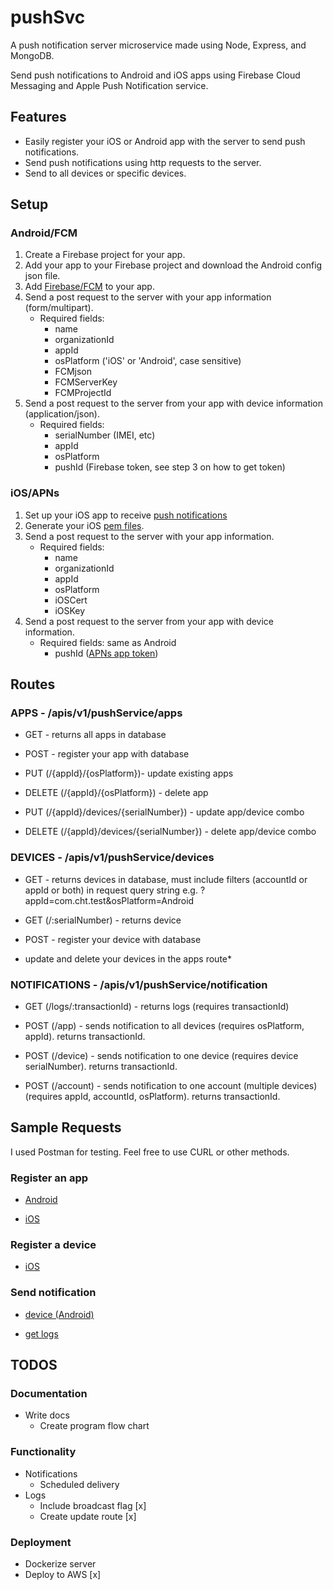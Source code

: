 # pushSvc

A push notification server microservice made using Node, Express, and MongoDB. 

Send push notifications to Android and iOS apps using Firebase Cloud Messaging and Apple Push Notification service. 

## Features
- Easily register your iOS or Android app with the server to send push notifications.
- Send push notifications using http requests to the server.
- Send to all devices or specific devices.

## Setup

### Android/FCM

1. Create a Firebase project for your app.
2. Add your app to your Firebase project and download the Android config json file.
3. Add [Firebase/FCM](https://firebase.google.com/docs/cloud-messaging/android/client) to your app. 
4. Send a post request to the server with your app information (form/multipart). 
    - Required fields:
        - name
        - organizationId
        - appId
        - osPlatform ('iOS' or 'Android', case sensitive)
        - FCMjson
        - FCMServerKey
        - FCMProjectId
5. Send a post request to the server from your app with device information (application/json).
    - Required fields:
        - serialNumber (IMEI, etc)
        - appId
        - osPlatform
        - pushId (Firebase token, see step 3 on how to get token)

### iOS/APNs

1. Set up your iOS app to receive [push notifications](https://developer.apple.com/documentation/usernotifications)
2. Generate your iOS [pem files](https://github.com/node-apn/node-apn/wiki/Preparing-Certificates).
3. Send a post request to the server with your app information.
    - Required fields:
        - name
        - organizationId
        - appId
        - osPlatform
        - iOSCert
        - iOSKey
4. Send a post request to the server from your app with device information.
    - Required fields: same as Android
        - pushId ([APNs app token](https://developer.apple.com/documentation/usernotifications/registering_your_app_with_apns))


## Routes

### APPS - /apis/v1/pushService/apps

- GET - returns all apps in database

- POST - register your app with database

- PUT (/{appId}/{osPlatform})- update existing apps

- DELETE (/{appId}/{osPlatform}) - delete app 

- PUT (/{appId}/devices/{serialNumber}) - update app/device combo 

- DELETE (/{appId}/devices/{serialNumber}) - delete app/device combo

### DEVICES - /apis/v1/pushService/devices

- GET - returns devices in database, must include filters (accountId or appId or both) in request query string e.g. ?appId=com.cht.test&osPlatform=Android

- GET (/:serialNumber) - returns device

- POST - register your device with database

- update and delete your devices in the apps route*

<!-- - PUT - update existing devices -->

<!-- - DELETE (/:serialNumber) - delete device -->
 
### NOTIFICATIONS - /apis/v1/pushService/notification

- GET (/logs/:transactionId) - returns logs (requires transactionId)

- POST (/app) - sends notification to all devices (requires osPlatform, appId). returns transactionId.

- POST (/device) - sends notification to one device (requires device serialNumber). returns transactionId.

- POST (/account) - sends notification to one account (multiple devices) (requires appId, accountId, osPlatform). returns transactionId.


## Sample Requests

I used Postman for testing. Feel free to use CURL or other methods.

### Register an app

- [Android](https://imgur.com/fi6ZiJV)

- [iOS](https://imgur.com/RWROVhN)

### Register a device

- [iOS](https://imgur.com/SAOV01j)

### Send notification

- [device (Android)](https://imgur.com/SPLlzUK)

- [get logs](https://imgur.com/OR7ZI3X)

## TODOS

### Documentation

- Write docs
    - Create program flow chart
### Functionality

- Notifications
    - Scheduled delivery
- Logs
    - Include broadcast flag [x]
    - Create update route [x]

### Deployment

- Dockerize server
- Deploy to AWS [x]